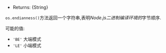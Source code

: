 <!-- YAML
added: v0.9.4
-->

* Returns: {String}

`os.endianness()`方法返回一个字符串,表明*Node.js二进制编译环境的*字节顺序.

可能的值:

* `'BE'` 大端模式
* `'LE'` 小端模式

